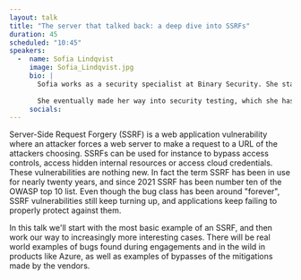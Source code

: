 ```yaml
---
layout: talk
title: "The server that talked back: a deep dive into SSRFs"
duration: 45
scheduled: "10:45"
speakers: 
  -  name: Sofia Lindqvist
     image: Sofia_Lindqvist.jpg
     bio: |
       Sofia works as a security specialist at Binary Security. She started her career with a PhD in pure maths, followed by three years at Cisco developing one of their networking OSs. 
       
       She eventually made her way into security testing, which she has been doing for the last three years.
     socials:
---
```

Server-Side Request Forgery (SSRF) is a web application vulnerability where an attacker forces a web server to make a request to a URL of the attackers choosing. SSRFs can be used for instance to bypass access controls, access hidden internal resources or access cloud credentials. These vulnerabilities are nothing new. In fact the term SSRF has been in use for nearly twenty years, and since 2021 SSRF has been number ten of the OWASP top 10 list. Even though the bug class has been around "forever", SSRF vulnerabilities still keep turning up, and applications keep failing to properly protect against them.

In this talk we'll start with the most basic example of an SSRF, and then work our way to increasingly more interesting cases. There will be real world examples of bugs found during engagements and in the wild in products like Azure, as well as examples of bypasses of the mitigations made by the vendors.